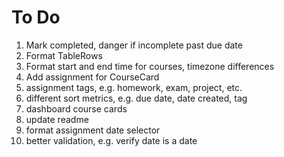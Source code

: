 # To Do

1. Mark completed, danger if incomplete past due date
2. Format TableRows
3. Format start and end time for courses, timezone differences
4. Add assignment for CourseCard
5. assignment tags, e.g. homework, exam, project, etc.
6. different sort metrics, e.g. due date, date created, tag
7. dashboard course cards
8. update readme
9. format assignment date selector 
10. better validation, e.g. verify date is a date